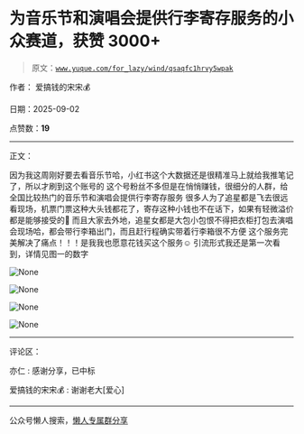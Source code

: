 # 为音乐节和演唱会提供行李寄存服务的小众赛道，获赞 3000+

> 原文：[`www.yuque.com/for_lazy/wind/qsaqfc1hrvy5wpak`](https://www.yuque.com/for_lazy/wind/qsaqfc1hrvy5wpak)

作者： 爱搞钱的宋宋💰

日期：2025-09-02

点赞数：**19**

* * *

正文：

因为我这周刚好要去看音乐节哈，小红书这个大数据还是很精准马上就给我推笔记了，所以才刷到这个账号的
这个号粉丝不多但是在悄悄赚钱，很细分的人群，给全国比较热门的音乐节和演唱会提供行李寄存服务
很多人为了追星都是飞去很远看现场，机票门票这种大头钱都花了，寄存这种小钱也不在话下，如果有轻微溢价都是能够接受的🤔 而且大家去外地，追星女都是大包小包恨不得把衣柜打包去演唱会现场哈，都会带行李箱出门，而且赶行程确实带着行李箱很不方便
这个服务完美解决了痛点！！！是我我也愿意花钱买这个服务☺️ 引流形式我还是第一次看到，详情见图一的数字

![](img/59aecb1040b4a2770bf2348d0258f496.png "None")

![](img/1ef82c652c692c1d7cfb65177d3f43e3.png "None")

![](img/e9f440e362d58d2ffa3e72cd3a2e6c7f.png "None")

![](img/1c613aa521d5f4661de6aa910f3285e7.png "None")

* * *

评论区：

亦仁 : 感谢分享，已中标

爱搞钱的宋宋💰 : 谢谢老大[爱心]

* * *

公众号懒人搜索，[懒人专属群分享](https://lazybook.fun/#/blog/group)